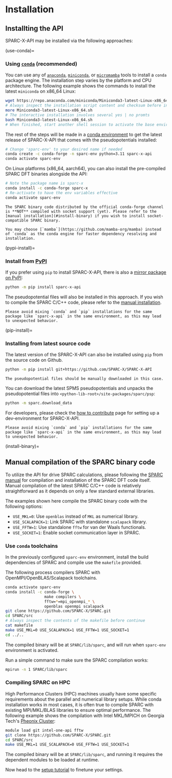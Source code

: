 # Installation

## Installting the API
SPARC-X-API may be installed via the following approaches:

(use-conda)=
### Using [`conda`](https://docs.conda.io/en/latest/) (recommended)

You can use any of [`anaconda`](https://docs.anaconda.com/),
[`miniconda`](https://docs.anaconda.com/miniconda/), or
[`micromamba`](https://mamba.readthedocs.io/en/latest/user_guide/micromamba.html)
tools to install a `conda` package engine. The installation step varies by the platform and CPU architecture. The following example shows the commands to install the latest `miniconda` on x86_64 Linux:

```bash
wget https://repo.anaconda.com/miniconda/Miniconda3-latest-Linux-x86_64.sh
# Always inspect the installation script content and checksum before installation
more Miniconda3-latest-Linux-x86_64.sh
# The interactive installation involves several yes | no promts
bash Miniconda3-latest-Linux-x86_64.sh
# When finished, start another shell session to activate the base environment
```


The rest of the steps will
be made in a [conda
environment](https://conda.io/projects/conda/en/latest/user-guide/tasks/manage-environments.html#creating-an-environment-with-commands)
to get the latest release of SPARC-X-API that comes with the
pseudopotentials installed:

```bash
# Change 'sparc-env' to your desired name if needed
conda create -c conda-forge -n sparc-env python=3.11 sparc-x-api
conda activate sparc-env
```


On Linux platforms (x86_64, aarch64), you can also install the
pre-compiled SPARC DFT binaries alongside the API:

```bash
# Note the package name is sparc-x
conda install -c conda-forge sparc-x
# Re-activate to have the env variables effective
conda activate sparc-env
```

```{note}
The SPARC binary code distributed by the official conda-forge channel
is **NOT** compiled with socket support (yet). Please refer to the [manual installation](#install-binary) if you wish to install socket-compatible SPARC binary.
```

```{note}
You may choose [`mamba`](https://github.com/mamba-org/mamba) instead of `conda` as the conda engine for faster dependency resolving and installation.
```

(pypi-install)=
### Install from [PyPI](https://pypi.org/project/sparc-x-api/)

If you prefer using `pip` to install SPARC-X-API, there is also a
[mirror package on PyPI](https://pypi.org/project/sparc-x-api/):
```bash
python -m pip install sparc-x-api
```

The pseudopotential files will also be installed in this approach. If you wish to compile the SPARC C/C++ code, please refer to the [manual installation](#install-binary).

```{note}
Please avoid mixing `conda` and `pip` installations for the same package like `sparc-x-api` in the same environment, as this may lead to unexpected behavior.
```


(pip-install)=
### Installing from latest source code

The latest version of the SPARC-X-API can also be installed using `pip` from the source code on Github.

```bash
python -m pip install git+https://github.com/SPARC-X/SPARC-X-API
```


```{note}
The pseudopotential files should be manually downloaded in this case.
```

You can download the latest SPMS pseudopotentials and unpacks the pseudopotential files into `<python-lib-root>/site-packages/sparc/psp`:

```bash
python -m sparc.download_data
```


For developers, please check the [how to
contribute](#setting-up-environment) page for setting up a dev-environment for SPARC-X-API.

```{note}
Please avoid mixing `conda` and `pip` installations for the same package like `sparc-x-api` in the same environment, as this may lead to unexpected behavior.
```

(install-binary)=
## Manual compilation of the SPARC binary code

To utilize the API for drive SPARC calculations, please following the
[SPARC manual](https://github.com/SPARC-X/SPARC) for compilation and
installation of the SPARC DFT code itself. Manual compilation of the latest SPARC
C/C++ code is relatively straightforward as it depends on only a few standard external libraries.

<!-- We recommend using the [`conda-forge` package](#use-conda) to install -->
<!-- the pre-compiled SPARC binary. -->
The examples shown here
compile the SPARC binary code with the following options:
- `USE_MKL=0`: Use `openblas` instead of `MKL` as numerical library.
- `USE_SCALAPACK=1`: Link SPARC with standalone `scalapack` library.
- `USE_FFTW=1`: Use standalone `fftw` for van der Waals functionals.
- `USE_SOCKET=1`: Enable socket communication layer in SPARC.

### Use `conda` toolchains

In the previously configured `sparc-env` environment, install the
build dependencies of SPARC and compile use the `makefile` provided.

The following process compilers SPARC
with OpenMPI/OpenBLAS/Scalapack toolchains.

```bash
conda activate sparc-env
conda install -c conda-forge \
                 make compilers \
				 fftw=*=mpi_openmpi_* \
				 openblas openmpi scalapack
git clone https://github.com/SPARC-X/SPARC.git
cd SPARC/src
# Always inspect the contents of the makefile before continue
cat makefile
make USE_MKL=0 USE_SCALAPACK=1 USE_FFTW=1 USE_SOCKET=1
cd ../..
```

The compiled binary will be at `SPARC/lib/sparc`, and will run when
`sparc-env` environment is activated.

Run a simple command to make sure the SPARC compilation works:
```bash
mpirun -n 1 SPARC/lib/sparc
```

### Compiling SPARC on HPC

High Performance Clusters (HPC) machines usually have some specific
requirements about the parallel and numerical library setups. While
conda installation works in most cases, it is often true to compile
SPARC with existing MPI/MKL/BLAS libraries to ensure optimal
performance. The following example shows the compilation with Intel
MKL/MPICH on Georgia Tech's [Pheonix Cluster](https://sites.gatech.edu/ewanparktest/phoenix-cluster/):


```bash
module load git intel-one-api fftw
git clone https://github.com/SPARC-X/SPARC.git
cd SPARC/src
make USE_MKL=1 USE_SCALAPACK=0 USE_FFTW=1 USE_SOCKET=1
```

The compiled binary will be at `SPARC/lib/sparc`, and running it
requires the dependent modules to be loaded at runtime.


Now head to the [setup tutorial](setup_environment.md) to finetune
your settings.
